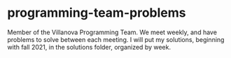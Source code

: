 # programming-team-problems
Member of the Villanova Programming Team.
We meet weekly, and have problems to solve between each meeting.
I will put my solutions, beginning with fall 2021, in the solutions folder, organized by week.
